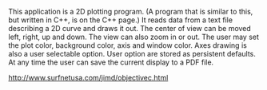 

This application is a 2D plotting program. (A program that is similar to this, but written in C++, is on the C++ page.) It reads data from a text file describing a 2D curve and draws it out. The center of view can be moved left, right, up and down. The view can also zoom in or out. The user may set the plot color, background color, axis and window color. Axes drawing is also a user selectable option. User option are stored as persistent defaults. At any time the user can save the current display to a PDF file.  

http://www.surfnetusa.com/jimd/objectivec.html
